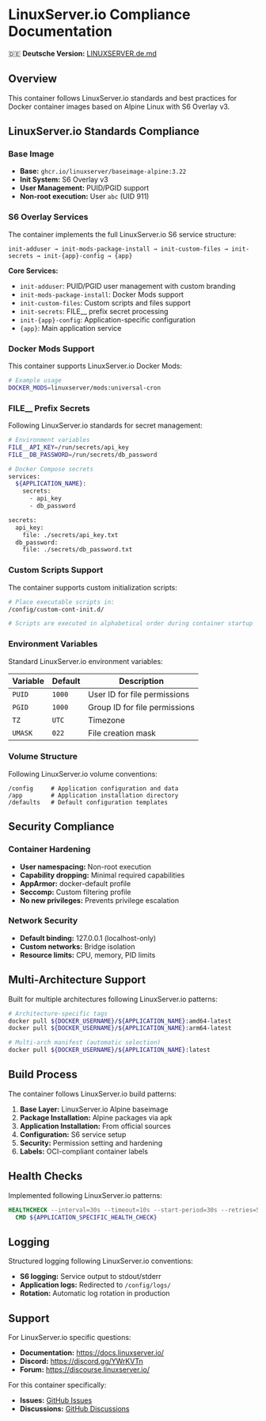 # LinuxServer.io Compliance Documentation

🇩🇪 **Deutsche Version:** [LINUXSERVER.de.md](LINUXSERVER.de.md)

## Overview

This container follows LinuxServer.io standards and best practices for Docker container images based on Alpine Linux with S6 Overlay v3.

## LinuxServer.io Standards Compliance

### Base Image
- **Base:** `ghcr.io/linuxserver/baseimage-alpine:3.22`
- **Init System:** S6 Overlay v3
- **User Management:** PUID/PGID support
- **Non-root execution:** User `abc` (UID 911)

### S6 Overlay Services

The container implements the full LinuxServer.io S6 service structure:

```
init-adduser → init-mods-package-install → init-custom-files → init-secrets → init-{app}-config → {app}
```

**Core Services:**
- `init-adduser`: PUID/PGID user management with custom branding
- `init-mods-package-install`: Docker Mods support
- `init-custom-files`: Custom scripts and files support
- `init-secrets`: FILE__ prefix secret processing
- `init-{app}-config`: Application-specific configuration
- `{app}`: Main application service

### Docker Mods Support

This container supports LinuxServer.io Docker Mods:

```bash
# Example usage
DOCKER_MODS=linuxserver/mods:universal-cron
```

### FILE__ Prefix Secrets

Following LinuxServer.io standards for secret management:

```bash
# Environment variables
FILE__API_KEY=/run/secrets/api_key
FILE__DB_PASSWORD=/run/secrets/db_password

# Docker Compose secrets
services:
  ${APPLICATION_NAME}:
    secrets:
      - api_key
      - db_password

secrets:
  api_key:
    file: ./secrets/api_key.txt
  db_password:
    file: ./secrets/db_password.txt
```

### Custom Scripts Support

The container supports custom initialization scripts:

```bash
# Place executable scripts in:
/config/custom-cont-init.d/

# Scripts are executed in alphabetical order during container startup
```

### Environment Variables

Standard LinuxServer.io environment variables:

| Variable | Default | Description |
|----------|---------|-------------|
| `PUID` | `1000` | User ID for file permissions |
| `PGID` | `1000` | Group ID for file permissions |
| `TZ` | `UTC` | Timezone |
| `UMASK` | `022` | File creation mask |

### Volume Structure

Following LinuxServer.io volume conventions:

```
/config     # Application configuration and data
/app        # Application installation directory
/defaults   # Default configuration templates
```

## Security Compliance

### Container Hardening
- **User namespacing:** Non-root execution
- **Capability dropping:** Minimal required capabilities
- **AppArmor:** docker-default profile
- **Seccomp:** Custom filtering profile
- **No new privileges:** Prevents privilege escalation

### Network Security
- **Default binding:** 127.0.0.1 (localhost-only)
- **Custom networks:** Bridge isolation
- **Resource limits:** CPU, memory, PID limits

## Multi-Architecture Support

Built for multiple architectures following LinuxServer.io patterns:

```bash
# Architecture-specific tags
docker pull ${DOCKER_USERNAME}/${APPLICATION_NAME}:amd64-latest
docker pull ${DOCKER_USERNAME}/${APPLICATION_NAME}:arm64-latest

# Multi-arch manifest (automatic selection)
docker pull ${DOCKER_USERNAME}/${APPLICATION_NAME}:latest
```

## Build Process

The container follows LinuxServer.io build patterns:

1. **Base Layer:** LinuxServer.io Alpine baseimage
2. **Package Installation:** Alpine packages via apk
3. **Application Installation:** From official sources
4. **Configuration:** S6 service setup
5. **Security:** Permission setting and hardening
6. **Labels:** OCI-compliant container labels

## Health Checks

Implemented following LinuxServer.io patterns:

```dockerfile
HEALTHCHECK --interval=30s --timeout=10s --start-period=30s --retries=5 \
  CMD ${APPLICATION_SPECIFIC_HEALTH_CHECK}
```

## Logging

Structured logging following LinuxServer.io conventions:

- **S6 logging:** Service output to stdout/stderr
- **Application logs:** Redirected to `/config/logs/`
- **Rotation:** Automatic log rotation in production

## Support

For LinuxServer.io specific questions:
- **Documentation:** https://docs.linuxserver.io/
- **Discord:** https://discord.gg/YWrKVTn
- **Forum:** https://discourse.linuxserver.io/

For this container specifically:
- **Issues:** [GitHub Issues](https://github.com/${GITHUB_USERNAME}/${APPLICATION_NAME}/issues)
- **Discussions:** [GitHub Discussions](https://github.com/${GITHUB_USERNAME}/${APPLICATION_NAME}/discussions)